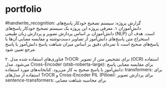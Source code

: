 # portfolio
#handwrite_recognition:
گزارش پروژه: سیستم تصحیح خودکار پاسخ‌های دانش‌آموزان
۱. معرفی پروژه
این پروژه یک سیستم تصحیح خودکار پاسخ‌های دانش‌آموزان بر اساس پردازش تصویر و پردازش زبان طبیعی (NLP) است. هدف آن استخراج متن پاسخ‌های دانش‌آموز از تصاویر دست‌نوشته و مقایسه معنایی آن‌ها با پاسخ‌های صحیح است تا نمره‌ای دقیق بر اساس میزان شباهت پاسخ دانش‌آموز با پاسخ مرجع تعیین شود.

۲. فناوری‌های استفاده شده
مدل TrOCR: برای تشخیص متن از تصویر (OCR) استفاده می‌شود.
مدل Cross-Encoder (stsb-roberta-large): برای مقایسه معنایی پاسخ دانش‌آموز با پاسخ صحیح به کار می‌رود.
کتابخانه‌های مورد استفاده:
transformers: برای استفاده از مدل‌های TrOCR و Cross-Encoder
PIL (Pillow): برای پردازش تصویر
sentence-transformers: برای محاسبه شباهت معنایی
